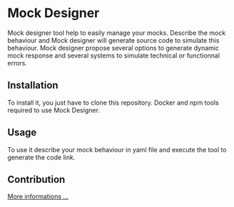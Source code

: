 # Mock Designer
Mock designer tool help to easily manage your mocks. 
Describe the mock behaviour and Mock designer will generate source code to simulate this behaviour.
Mock designer propose several options to generate dynamic mock response and several systems to simulate technical or functionnal errors.

## Installation

To install it, you just have to clone this repository.
Docker and npm tools required to use Mock Designer.

## Usage

To use it describe your mock behaviour in yaml file and execute the tool to generate the code link.

## Contribution

[More informations ...](https://github.com/kevinramage/mockDesigner/blob/master/CONTRIBUTING.md)